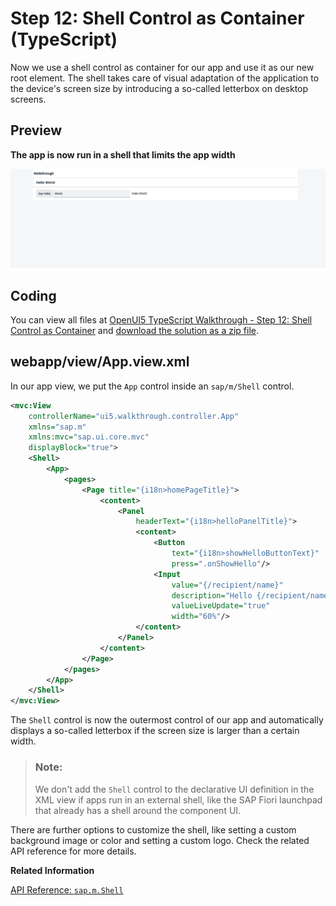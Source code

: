 <!-- loio4af44cb310124baa8d38c23a909ef5a2 -->

# Step 12: Shell Control as Container \(TypeScript\)

Now we use a shell control as container for our app and use it as our new root element. The shell takes care of visual adaptation of the application to the device's screen size by introducing a so-called letterbox on desktop screens.



## Preview

  
  
**The app is now run in a shell that limits the app width**

![The graphic has an explanatory text.](images/UI5_Walkthrough_Step_12_a1f1b53.png "The app is now run in a shell that limits the app width")



<a name="loio4af44cb310124baa8d38c23a909ef5a2__section_qsr_xp2_syb"/>

## Coding

You can view all files at [OpenUI5 TypeScript Walkthrough - Step 12: Shell Control as Container](https://github.com/sap-samples/ui5-typescript-walkthrough/tree/main/steps/12) and [download the solution as a zip file](https://sap-samples.github.io/ui5-typescript-walkthrough/ui5-typescript-walkthrough-step-12.zip).



<a name="loio4af44cb310124baa8d38c23a909ef5a2__section_rsr_xp2_syb"/>

## webapp/view/App.view.xml

In our app view, we put the `App` control inside an `sap/m/Shell` control.

```xml
<mvc:View
	controllerName="ui5.walkthrough.controller.App"
	xmlns="sap.m"
	xmlns:mvc="sap.ui.core.mvc"
	displayBlock="true">
	<Shell>
		<App>
			<pages>
				<Page title="{i18n>homePageTitle}">
					<content>
						<Panel
							headerText="{i18n>helloPanelTitle}">
							<content>
								<Button
									text="{i18n>showHelloButtonText}"
									press=".onShowHello"/>
								<Input
									value="{/recipient/name}"
									description="Hello {/recipient/name}"
									valueLiveUpdate="true"
									width="60%"/>
							</content>
						</Panel>
					</content>
				</Page>
			</pages>
		</App>
	</Shell>
</mvc:View>
```

The `Shell` control is now the outermost control of our app and automatically displays a so-called letterbox if the screen size is larger than a certain width.

> ### Note:  
> We don't add the `Shell` control to the declarative UI definition in the XML view if apps run in an external shell, like the SAP Fiori launchpad that already has a shell around the component UI.

There are further options to customize the shell, like setting a custom background image or color and setting a custom logo. Check the related API reference for more details.

**Related Information**  


[API Reference: `sap.m.Shell`](https://ui5.sap.com/#/api/sap.m.Shell)

